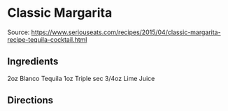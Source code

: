  # Classic Margarita
Source: https://www.seriouseats.com/recipes/2015/04/classic-margarita-recipe-tequila-cocktail.html

 ## Ingredients
 2oz Blanco Tequila
 1oz Triple sec
 3/4oz Lime Juice

 ## Directions

